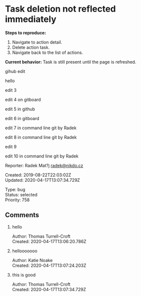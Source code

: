 # Task deletion not reflected immediately

**Steps to reproduce:**

1. Navigate to action detail.
2. Delete action task.
3. Navigate back to the list of actions.

**Current behavior:** Task is still present until the page is refreshed.

gihub edit

hello

edit 3

edit 4 on gitboard

edit 5 in github

edit 6 in gitboard

edit 7 in command line git by Radek

edit 8 in command line git by Radek

edit 9

edit 10 in command line git by Radek

Reporter: Radek Mat?j <radek@nikdo.cz>  

Created: 2019-08-22T22:03:02Z  
Updated: 2020-04-17T13:07:34.729Z

Type: bug  
Status: selected  
Priority: 758

## Comments
1.  hello

    Author: Thomas Turrell-Croft  
    Created: 2020-04-17T13:06:20.786Z  

2.  hellooooooo
    

    Author: Katie Noake  
    Created: 2020-04-17T13:07:24.203Z  

3.  this is good

    Author: Thomas Turrell-Croft  
    Created: 2020-04-17T13:07:34.729Z  
